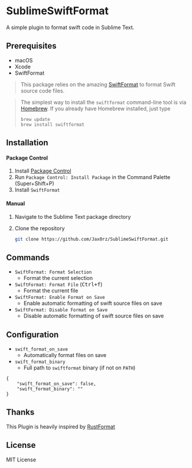 # SublimeSwiftFormat

A simple plugin to format swift code in Sublime Text.

## Prerequisites

- macOS
- Xcode
- SwiftFormat

> This package relies on the amazing [SwiftFormat](https://github.com/nicklockwood/SwiftFormat) to format Swift source code files.

> The simplest way to install the `swiftformat` command-line tool is via [Homebrew](http://brew.sh/). If you already have Homebrew installed, just type
>
> ```
> brew update
> brew install swiftformat
> ```

## Installation

#### Package Control

1. Install [Package Control](https://packagecontrol.io/)
2. Run `Package Control: Install Package` in the Command Palette (Super+Shift+P)
3. Install `SwiftFormat`

#### Manual

1. Navigate to the Sublime Text package directory

2. Clone the repository

   ```bash
   git clone https://github.com/Jax0rz/SublimeSwiftFormat.git
   ```

## Commands

- `SwiftFormat: Format Selection`
  - Format the current selection
- `SwiftFormat: Format File` (<kbd>Ctrl+f</kbd>)
  - Format the current file
- `SwiftFormat: Enable Format on Save`
  - Enable automatic formatting of swift source files on save
- `SwiftFormat: Disable Format on Save`
  - Disable automatic formatting of swift source files on save

## Configuration

- `swift_format_on_save`
  - Automatically format files on save
- `swift_format_binary`
  - Full path to `swiftformat` binary (if not on `PATH`)

```
{
    "swift_format_on_save": false,
    "swift_format_binary": ""
}
```

## Thanks

This Plugin is heavily inspired by [RustFormat](https://github.com/Rypac/sublime-rust-format)

## License

MIT License